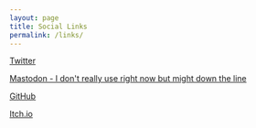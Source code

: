 ```yaml
---
layout: page
title: Social Links
permalink: /links/
---
```


[Twitter](https://twitter.com/SpectralCascade)

[Mastodon - I don't really use right now but might down the line](https://gamedev.lgbt/@SpectralCascade)

[GitHub](https://github.com/SpectralCascade)

[Itch.io](https://SpectralCascade.itch.io)
